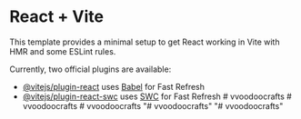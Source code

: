 # React + Vite

This template provides a minimal setup to get React working in Vite with HMR and some ESLint rules.

Currently, two official plugins are available:

- [@vitejs/plugin-react](https://github.com/vitejs/vite-plugin-react/blob/main/packages/plugin-react/README.md) uses [Babel](https://babeljs.io/) for Fast Refresh
- [@vitejs/plugin-react-swc](https://github.com/vitejs/vite-plugin-react-swc) uses [SWC](https://swc.rs/) for Fast Refresh
#   v v o o d o o c r a f t s  
 #   v v o o d o o c r a f t s  
 #   v v o o d o o c r a f t s  
 "# vvoodoocrafts" 
"# vvoodoocrafts" 
